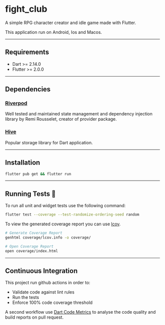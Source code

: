 # fight_club

A simple RPG character creator and idle game made with Flutter.

This application run on Android, Ios and Macos.

---

## Requirements

- Dart >= 2.14.0
- Flutter >= 2.0.0

---

## Dependencies

### [Riverpod](https://github.com/rrousselGit/river_pod)

Well tested and maintained state management and dependency injection library by Remi Rousselet, creator of provider package.

### [Hive](https://github.com/hivedb/hive)

Popular storage library for Dart application.

---

## Installation

```sh
flutter pub get && flutter run
```

---
## Running Tests 🧪

To run all unit and widget tests use the following command:

```sh
flutter test --coverage --test-randomize-ordering-seed random
```

To view the generated coverage report you can use [lcov](https://github.com/linux-test-project/lcov).

```sh
# Generate Coverage Report
genhtml coverage/lcov.info -o coverage/

# Open Coverage Report
open coverage/index.html
```

---

## Continuous Integration

This project run github actions in order to:

- Validate code against lint rules
- Run the tests
- Enforce 100% code coverage threshold
  
A second workflow use [Dart Code Metrics](https://github.com/dart-code-checker/dart-code-metrics) to analyse the code quality and build reports on pull request.